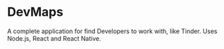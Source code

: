 # DevMaps
A complete application for find Developers to work with, like Tinder. Uses Node.js, React and React Native.
